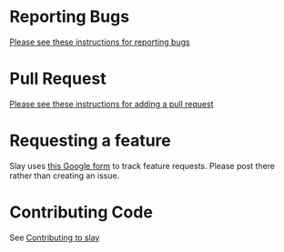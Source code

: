 # Reporting Bugs

[Please see these instructions for reporting bugs](https://github.com/donPabloNow/slay/issues/2760)

# Pull Request

[Please see these instructions for adding a pull request](https://slay.fandom.com/wiki/Using_Your_Local_Install_to_Modify_Slay's_Website_and_API)

# Requesting a feature

Slay
uses [this Google form](https://docs.google.com/forms/d/e/1FAIpQLScPhrwq_7P1C6PTrI3lbvTsvqGyTNnGzp1ugi1Ml0PFee_p5g/viewform?usp=sf_link)
to track feature requests. Please post there rather than creating an issue.

# Contributing Code

See [Contributing to slay](https://slay.fandom.com/wiki/Contributing_to_Slay#Coders_.28Web_.26_Mobile.29)
